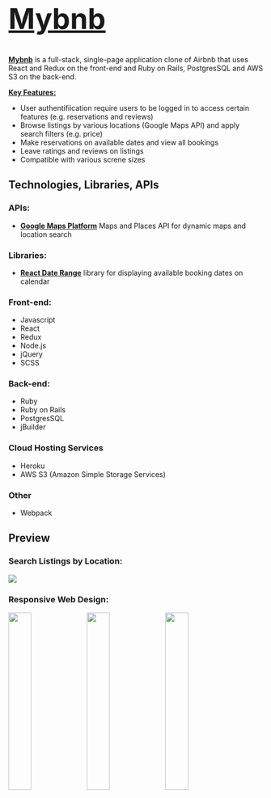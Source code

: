# <a href="https://mybnb-lucyluo.herokuapp.com/#/"><h1>Mybnb</h1></a> 

**<a href="https://mybnb-lucyluo.herokuapp.com/#/">Mybnb</a>** is a full-stack, single-page application clone of Airbnb that uses React and Redux on the front-end and Ruby on Rails, PostgresSQL and AWS S3 on the back-end.

<ins>**Key Features:**</ins>
+ User authentifiication require users to be logged in to access certain features (e.g. reservations and reviews)
+ Browse listings by various locations (Google Maps API) and apply search filters (e.g. price)
+ Make reservations on available dates and view all bookings
+ Leave ratings and reviews on listings
+ Compatible with various screne sizes

## Technologies, Libraries, APIs

### APIs:
- <ins>**Google Maps Platform**</ins> Maps and Places API for dynamic maps and location search

### Libraries:
- <ins>**React Date Range**</ins> library for displaying available booking dates on calendar

### Front-end:
- Javascript
- React
- Redux
- Node.js
- jQuery
- SCSS

### Back-end:
- Ruby
- Ruby on Rails
- PostgresSQL
- jBuilder

### Cloud Hosting Services
- Heroku
- AWS S3 (Amazon Simple Storage Services)

### Other
- Webpack


## Preview

### Search Listings by Location:
![](https://github.com/xLucyLuo/Mybnb/blob/main/app/assets/images/screenshots/location-search-clip.gif)

### Responsive Web Design:

<p float="left">
  <img src="https://github.com/xLucyLuo/Mybnb/blob/main/app/assets/images/screenshots/screen-sizing-main.gif" width="30%" />
  <img src="https://github.com/xLucyLuo/Mybnb/blob/main/app/assets/images/screenshots/screen-sizing-show.gif" width="30%" /> 
  <img src="https://github.com/xLucyLuo/Mybnb/blob/main/app/assets/images/screenshots/screen-sizing-trip.gif" width="30%" />
</p>

<!-- ![](https://github.com/xLucyLuo/Mybnb/blob/main/app/assets/images/screenshots/screen-sizing-main.gif)
![](https://github.com/xLucyLuo/Mybnb/blob/main/app/assets/images/screenshots/screen-sizing-show.gif)
![](https://github.com/xLucyLuo/Mybnb/blob/main/app/assets/images/screenshots/screen-sizing-trip.gif) -->
